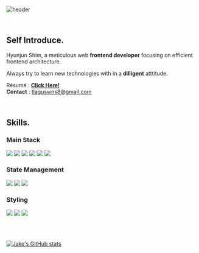 ![header](https://capsule-render.vercel.app/api?type=Slice&color=3178C6&height=140&section=header&text=Jake's%20Github%20&fontColor=CECECE&fontSize=80&animation=fadeIn)


<div align=left>  
<br>

 ## Self Introduce.
Hyunjun Shim, a meticulous web **frontend developer** focusing on efficient frontend architecture.    
  
Always try to learn new technologies with in a **dilligent** atttitude.

Résumé  : [**Click Here!**](https://heavy-saw-aa3.notion.site/Web-Frontend-Developer-2c183e3213e2471fb7248d7026463d87?pvs=4)  
**Contact** : tlaguswns8@gmail.com

<br>
   
## Skills.

  
 <h3>Main Stack</h3>
 <img src="https://img.shields.io/badge/HTML-E34F26?style=flat&logo=HTML5&logoColor=white"/>
 <img src="https://img.shields.io/badge/CSS-1572B6?style=flat&logo=CSS3&logoColor=white"/>
 <img src="https://img.shields.io/badge/Javascript-F7DF1E?style=flat&logo=Javascript&logoColor=white"/>
   
 <img src="https://img.shields.io/badge/TypeScript-3178C6?style=flat&logo=TypeScript&logoColor=white"/>
 <img src="https://img.shields.io/badge/React-61DAFB?style=flat&logo=React&logoColor=white"/>
 <img src="https://img.shields.io/badge/Next.js-000000?style=flat-square&logo=Next.js&logoColor=white"/>
   
 <h3>State Management</h3>
 <img src="https://img.shields.io/badge/ReduxToolkit-764ABC?style=flat&logo=Redux&logoColor=white"/>  
 <img src="https://img.shields.io/badge/Recoil-3578E5?style=flat&logo=Recoil&logoColor=white"/>
 <img src="https://img.shields.io/badge/React--Query-FF4154?style=flat&logo=ReactQuery&logoColor=white"/>  
   
 <h3>Styling</h3>
 <img src="https://img.shields.io/badge/Sass-CC6699?style=flat&logo=Sass&logoColor=white"/>
 <img src="https://img.shields.io/badge/Emotion-DB7093?style=flat&logo=Emotion.js&logoColor=white"/>
 <img src="https://img.shields.io/badge/Framer--Motion-0055FF?style=flat&logo=Framer&logoColor=white"/>

<br><br>

[![Jake's GitHub stats](https://github-readme-stats.vercel.app/api?username=jake0319)](https://github.com/jake0319/github-readme-stats)

</div>
